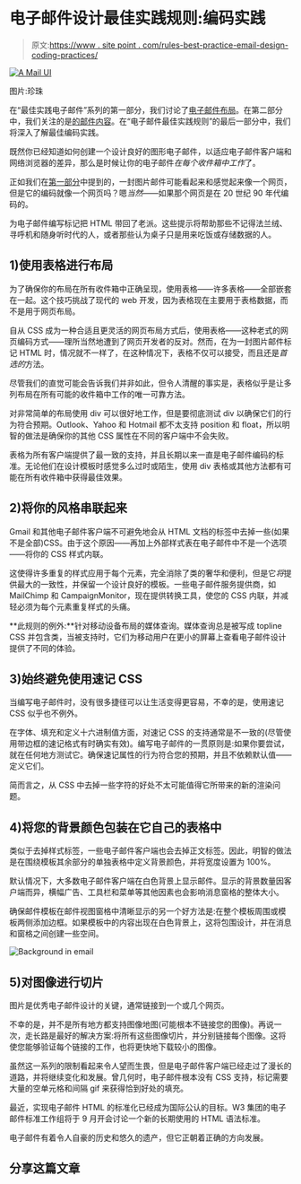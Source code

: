 # 电子邮件设计最佳实践规则:编码实践

> 原文:[https://www . site point . com/rules-best-practice-email-design-coding-practices/](https://www.sitepoint.com/rules-best-practice-email-design-coding-practices/)

[![A Mail UI](../Images/4657bc588c5d2c90c7ffad38ff54ca3c.png)](https://www.flickr.com/photos/alykat/102176802/)

图片:珍珠

在“最佳实践电子邮件”系列的第一部分，我们讨论了[电子邮件布局](https://www.sitepoint.com/best-practice-email/ "Rules for Best Practice Email Design: Layout")。在第二部分中，我们关注的是[的邮件内容](https://www.sitepoint.com/rules-best-practice-email-design-content/ "Rules for Best Practice Email Design: Content")。在“电子邮件最佳实践规则”的最后一部分中，我们将深入了解最佳编码实践。

既然你已经知道如何创建一个设计良好的图形电子邮件，以适应电子邮件客户端和网络浏览器的差异，那么是时候让你的电子邮件*在每个收件箱中工作*了。

正如我们在[第一部分](https://www.sitepoint.com/best-practice-email/ "5 Rules for Best Practice Email Design")中提到的，一封图片邮件可能看起来和感觉起来像一个网页，但是它的编码就像一个网页吗？嗯*当然*——如果那个网页是在 20 世纪 90 年代编码的。

为电子邮件编写标记把 HTML 带回了老派。这些提示将帮助那些不记得法兰绒、寻呼机和随身听时代的人，或者那些认为桌子只是用来吃饭或存储数据的人。

## 1)使用表格进行布局

为了确保你的布局在所有收件箱中正确呈现，使用表格——许多表格——全部嵌套在一起。这个技巧挑战了现代的 web 开发，因为表格现在主要用于表格数据，而不是用于网页布局。

自从 CSS 成为一种合适且更灵活的网页布局方式后，使用表格——这种老式的网页编码方式——理所当然地遭到了网页开发者的反对。然而，在为一封图片邮件标记 HTML 时，情况就不一样了，在这种情况下，表格不仅可以接受，而且还是*首选的*方法。

尽管我们的直觉可能会告诉我们并非如此，但令人清醒的事实是，表格似乎是让多列布局在所有可能的收件箱中工作的唯一可靠方法。

对非常简单的布局使用 div 可以很好地工作，但是要彻底测试 div 以确保它们的行为符合预期。Outlook、Yahoo 和 Hotmail 都不太支持 position 和 float，所以明智的做法是确保你的其他 CSS 属性在不同的客户端中不会失败。

表格为所有客户端提供了最一致的支持，并且长期以来一直是电子邮件编码的标准。无论他们在设计模板时感觉多么过时或陌生，使用 div 表格或其他方法都有可能在所有收件箱中获得最佳效果。

## 2)将你的风格串联起来

Gmail 和其他电子邮件客户端不可避免地会从 HTML 文档的标签中去掉一些(如果不是全部)CSS。由于这个原因——再加上外部样式表在电子邮件中不是一个选项——将你的 CSS 样式内联。

这使得许多重复的样式应用于每个元素，完全消除了类的奢华和便利，但是它*将*提供最大的一致性，并保留一个设计良好的模板。一些电子邮件服务提供商，如 MailChimp 和 CampaignMonitor，现在提供转换工具，使您的 CSS 内联，并减轻必须为每个元素重复样式的头痛。

**此规则的例外:**针对移动设备布局的媒体查询。媒体查询总是被写成 topline CSS 并包含类，当被支持时，它们为移动用户在更小的屏幕上查看电子邮件设计提供了不同的体验。

## 3)始终避免使用速记 CSS

当编写电子邮件时，没有很多捷径可以让生活变得更容易，不幸的是，使用速记 CSS 似乎也不例外。

在字体、填充和定义十六进制值方面，对速记 CSS 的支持通常是不一致的(尽管使用带边框的速记格式有时确实有效)。编写电子邮件的一贯原则是:如果你要尝试，就在任何地方测试它。确保速记属性的行为符合您的预期，并且不依赖默认值——定义它们。

简而言之，从 CSS 中去掉一些字符的好处不太可能值得它所带来的新的渲染问题。

## 4)将您的背景颜色包装在它自己的表格中

类似于去掉样式标签，一些电子邮件客户端也会去掉正文标签。因此，明智的做法是在围绕模板其余部分的单独表格中定义背景颜色，并将宽度设置为 100%。

默认情况下，大多数电子邮件客户端在白色背景上显示邮件。显示的背景数量因客户端而异，横幅广告、工具栏和菜单等其他因素也会影响消息窗格的整体大小。

确保邮件模板在邮件视图窗格中清晰显示的另一个好方法是:在整个模板周围或模板两侧添加边框。如果模板中的内容出现在白色背景上，这将包围设计，并在消息和窗格之间创建一些空间。

![Background in email](../Images/3e3a2b4def227a2a6235586b11fc1021.png)

## 5)对图像进行切片

图片是优秀电子邮件设计的关键，通常链接到一个或几个网页。

不幸的是，并不是所有地方都支持图像地图(可能根本不链接您的图像)。再说一次，走长路是最好的解决方案:将所有这些图像切片，并分别链接每个图像。这将使您能够验证每个链接的工作，也将更快地下载较小的图像。

虽然这一系列的限制看起来令人望而生畏，但是电子邮件客户端已经走过了漫长的道路，并将继续变化和发展。曾几何时，电子邮件根本没有 CSS 支持，标记需要大量的空单元格和间隔 gif 来获得恰到好处的填充。

最近，实现电子邮件 HTML 的标准化已经成为国际公认的目标。W3 集团的电子邮件标准工作组将于 9 月开会讨论一个新的长期使用的 HTML 语法标准。

电子邮件有着令人自豪的历史和悠久的遗产，但它正朝着正确的方向发展。

## 分享这篇文章